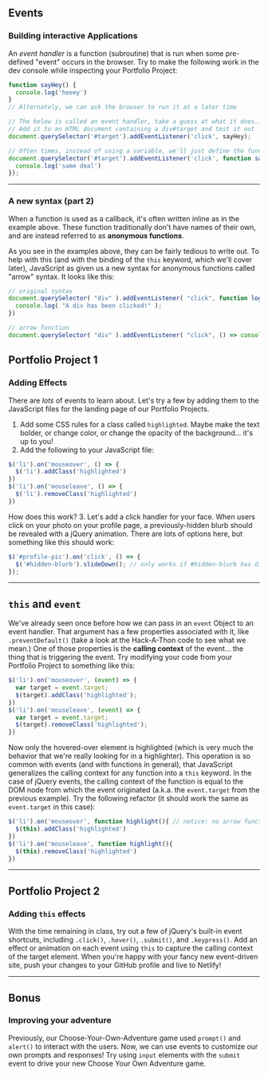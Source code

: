 ## Events
### Building interactive Applications

An _event handler_ is a function (subroutine) that is run when some pre-defined "event" occurs in the browser. Try to make the following work in the dev console while inspecting your Portfolio Project:

```javascript
function sayHey() {
  console.log('heeey')
}
// Alternately, we can ask the browser to run it at a later time

// The below is called an event handler, take a guess at what it does...
// Add it to an HTML document containing a div#target and test it out
document.querySelector('#target').addEventListener('click', sayHey);

// Often times, instead of using a variable, we'll just define the function inline
document.querySelector('#target').addEventListener('click', function saySameDeal() {
  console.log('same deal')
});
```

---

### A new syntax (part 2)

When a function is used as a callback, it's often written inline as in the example above. These function traditionally don't have names of their own, and are instead referred to as __anonymous functions__.

As you see in the examples above, they can be fairly tedious to write out. To help with this (and with the binding of the `this` keyword, which we'll cover later), JavaScript as given us a new syntax for anonymous functions called "arrow" syntax. It looks like this:

```javascript
// original syntax
document.querySelector( "div" ).addEventListener( "click", function logOnClick(){
  console.log( "A div has been clicked!" );
})

// arrow function
document.querySelector( "div" ).addEventListener( "click", () => console.log( "A div has been clicked" ) );
```



## Portfolio Project 1
### Adding Effects

There are _lots_ of events to learn about. Let's try a few by adding them to the JavaScript files for the landing page of our Portfolio Projects.

1. Add some CSS rules for a class called `highlighted`. Maybe make the text bolder, or change color, or change the opacity of the background... it's up to you!
2. Add the following to your JavaScript file:

```javascript
$('li').on('mouseover', () => {
  $('li').addClass('highlighted')
})
$('li').on('mouseleave', () => {
  $('li').removeClass('highlighted')
})
```

How does this work?
3. Let's add a click handler for your face. When users click on your photo on your profile page, a previously-hidden blurb should be revealed with a jQuery animation. There are lots of options here, but something like this should work:

```javascript
$('#profile-pic').on('click', () => {
  $('#hidden-blurb').slideDown(); // only works if #hidden-blurb has display:none; in its CSS
});
```

---

## `this` and `event`

We've already seen once before how we can pass in an `event` Object to an event handler. That argument has a few properties associated with it, like `.preventDefault()` (take a look at the Hack-A-Thon code to see what we mean.) One of those properties is the __calling context__ of the event... the thing that is triggering the event. Try modifying your code from your Portfolio Project to something like this:

```javascript
$('li').on('mouseover', (event) => {
  var target = event.target;
  $(target).addClass('highlighted');
})
$('li').on('mouseleave', (event) => {
  var target = event.target;
  $(target).removeClass('highlighted');
})
```
Now only the hovered-over element is highlighted (which is very much the behavior that we're really looking for in a highlighter). This operation is so common with events (and with functions in general), that JavaScript generalizes the calling context for any function into a `this` keyword. In the case of jQuery events, the calling context of the function is equal to the DOM node from which the event originated (a.k.a. the `event.target` from the previous example). Try the following refactor (it should work the same as `event.target` in this case):

```javascript
$('li').on('mouseover', function highlight(){ // notice: no arrow function!
  $(this).addClass('highlighted')
})
$('li').on('mouseleave', function highlight(){
  $(this).removeClass('highlighted')
})
```
---

## Portfolio Project 2
### Adding `this` effects

With the time remaining in class, try out a few of jQuery's built-in event shortcuts, including `.click()`, `.hover()`, `.submit()`, and `.keypress()`. Add an effect or animation on each event using `this` to capture the calling context of the target element. When you're happy with your fancy new event-driven site, push your changes to your GitHub profile and live to Netlify!

---

## Bonus
### Improving your adventure

Previously, our Choose-Your-Own-Adventure game used `prompt()` and `alert()` to interact with the users. Now, we can use events to customize our own prompts and responses! Try using `input` elements with the `submit` event to drive your new Choose Your Own Adventure game.
